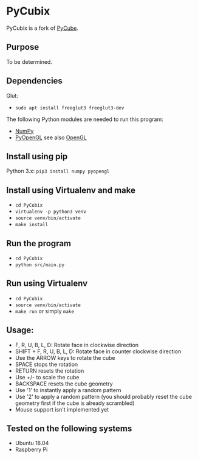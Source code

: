 # PyCubix

PyCubix is a fork of [PyCube](https://github.com/mtking2/PyCube).

## Purpose

To be determined.

## Dependencies

Glut:
- `sudo apt install freeglut3 freeglut3-dev`

The following Python modules are needed to run this program:
- [NumPy](http://www.numpy.org/)
- [PyOpenGL](pyopengl.sourceforge.net/) see also [OpenGL](https://www.opengl.org/)

## Install using pip

Python 3.x: `pip3 install numpy pyopengl`

## Install using Virtualenv and make

- `cd PyCubix`
- `virtualenv -p python3 venv`
- `source venv/bin/activate`
- `make install`

## Run the program

- `cd PyCubix`
- `python src/main.py`

## Run using Virtualenv

- `cd PyCubix`
- `source venv/bin/activate`
- `make run` or simply `make`

## Usage:
- F, R, U, B, L, D: Rotate face in clockwise direction
- SHIFT + F, R, U, B, L, D: Rotate face in counter clockwise direction
- Use the ARROW keys to rotate the cube
- SPACE stops the rotation
- RETURN resets the rotation
- Use +/- to scale the cube
- BACKSPACE resets the cube geometry
- Use '1' to instantly apply a random pattern
- Use '2' to apply a random pattern (you should probably reset the cube geometry first if the cube is already scrambled)
- Mouse support isn't implemented yet

## Tested on the following systems
- Ubuntu 18.04
- Raspberry Pi
